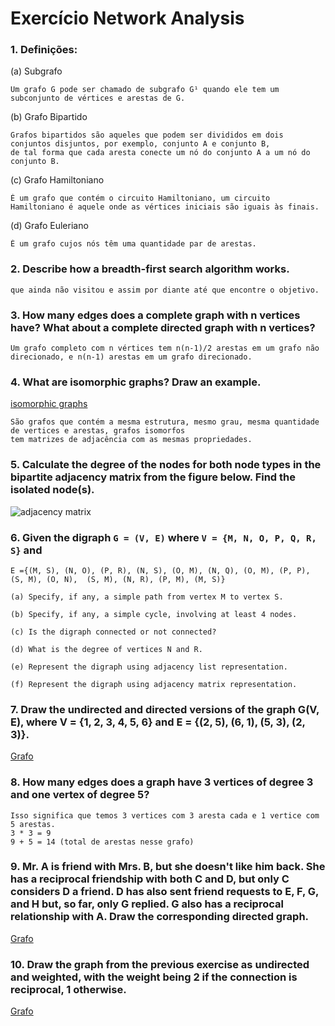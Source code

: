 # Exercício Network Analysis

### 1. Definições:
(a) Subgrafo <br>
```
Um grafo G pode ser chamado de subgrafo G¹ quando ele tem um subconjunto de vértices e arestas de G.
```
(b) Grafo Bipartido <br>
 ```
Grafos bipartidos são aqueles que podem ser divididos em dois conjuntos disjuntos, por exemplo, conjunto A e conjunto B,
de tal forma que cada aresta conecte um nó do conjunto A a um nó do conjunto B.
```
(c) Grafo Hamiltoniano <br>
```
É um grafo que contém o circuito Hamiltoniano, um circuito Hamiltoniano é aquele onde as vértices iniciais são iguais às finais.
```
(d) Grafo Euleriano <br>
```
É um grafo cujos nós têm uma quantidade par de arestas.
```

### 2. Describe how a breadth-first search algorithm works.
```Esse algoritmo inicia a busca pelo no raiz e percorre os nós adjacentes, o algoritimo explorar os nós vizinhos
que ainda não visitou e assim por diante até que encontre o objetivo.
```
	
### 3. How many edges does a complete graph with n vertices have? What about a complete directed graph with n vertices?
```
Um grafo completo com n vértices tem n(n-1)/2 arestas em um grafo não direcionado, e n(n-1) arestas em um grafo direcionado.
```

### 4. What are isomorphic graphs? Draw an example.
[isomorphic graphs](https://drive.google.com/file/d/1nbDOmO4mCDUkBeXbv21HdZ893YR7aCLq/view?usp=sharing)
```
São grafos que contém a mesma estrutura, mesmo grau, mesma quantidade de vertices e arestas, grafos isomorfos
tem matrizes de adjacência com as mesmas propriedades.
```

	
### 5. Calculate the degree of the nodes for both node types in the bipartite adjacency matrix from the figure below. Find the isolated node(s).
![adjacency matrix](https://raw.githubusercontent.com/terrematte/network_analysis/main/exercises/img/matrix01.png)

### 6. Given the digraph `G = (V, E)` where `V = {M, N, O, P, Q, R, S}` and 

`E ={(M, S), (N, O), (P, R), (N, S), (O, M),
	 (N, Q), (O, M), (P, P), (S, M), (O, N), 
	 (S, M), (N, R), (P, M), (M, S)}`

	(a) Specify, if any, a simple path from vertex M to vertex S.

	(b) Specify, if any, a simple cycle, involving at least 4 nodes.

	(c) Is the digraph connected or not connected?

	(d) What is the degree of vertices N and R.

	(e) Represent the digraph using adjacency list representation.

	(f) Represent the digraph using adjacency matrix representation.

### 7. Draw the undirected and directed versions of the graph G(V, E), where V = {1, 2, 3, 4, 5, 6} and E = {(2, 5), (6, 1), (5, 3), (2, 3)}.
[Grafo](https://colab.research.google.com/drive/1nbDOmO4mCDUkBeXbv21HdZ893YR7aCLq#scrollTo=L9dBDP-4NhYN)

### 8. How many edges does a graph have 3 vertices of degree 3 and one vertex of degree 5?
```
Isso significa que temos 3 vertices com 3 aresta cada e 1 vertice com 5 arestas.
3 * 3 = 9
9 + 5 = 14 (total de arestas nesse grafo) 
```
### 9. Mr. A is friend with Mrs. B, but she doesn't like him back. She has a reciprocal friendship with both C and D, but only C considers D a friend. D has also sent friend requests to E, F, G, and H but, so far, only G replied. G also has a reciprocal relationship with A. Draw the corresponding directed graph.
[Grafo](https://colab.research.google.com/drive/1nbDOmO4mCDUkBeXbv21HdZ893YR7aCLq#scrollTo=L9dBDP-4NhYN)

### 10. Draw the graph from the previous exercise as undirected and weighted, with the weight being 2 if the connection is reciprocal, 1 otherwise.
<a href="https://colab.research.google.com/drive/1nbDOmO4mCDUkBeXbv21HdZ893YR7aCLq#scrollTo=L9dBDP-4NhYN" onclick="window.open(this.href,'_blank');return false;">Grafo</a>
